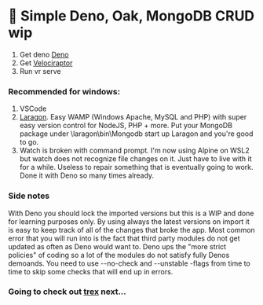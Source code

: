 # 🦕 Simple Deno, Oak, MongoDB CRUD wip

1. Get deno [Deno](https://deno.land/#installation)
2. Get [Velociraptor](https://github.com/umbopepato/velociraptor)
3. Run vr serve

### Recommended for windows:

1. VSCode
2. [Laragon](https://laragon.org). Easy WAMP (Windows Apache, MySQL and PHP) with super easy version control for NodeJS, PHP + more. Put your MongoDB package under \laragon\bin\Mongodb start up Laragon and you're good to go.
3. Watch is broken with command prompt. I'm now using Alpine on WSL2 but watch does not recognize file changes on it. Just have to live with it for a while. Useless to repair something that is eventually going to work. Done it with Deno so many times already.

### Side notes

With Deno you should lock the imported versions but this is a WIP and done for learning purposes only. By using always the latest versions on import it is easy to keep track of all of the changes that broke the app. Most common error that you will run into is the fact that third party modules do not get updated as often as Deno would want to. Deno ups the "more strict policies" of coding so a lot of the modules do not satisfy fully Denos demoands. You need to use --no-check and --unstable -flags from time to time to skip some checks that will end up in errors.

### Going to check out [trex](https://github.com/crewdevio/Trex) next...
